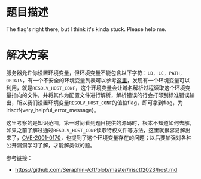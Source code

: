 # 题目描述

The flag's right there, but I think it's kinda stuck. Please help me.

# 解决方案

服务器允许你设置环境变量，但环境变量不能包含以下字符：`LD, LC, PATH, ORIGIN`，有一个不安全的环境变量列表可以参考[这里](https://codebrowser.dev/glibc/glibc/sysdeps/generic/unsecvars.h.html)，发现有一个环境变量可以利用，就是`RESOLV_HOST_CONF`，这个环境变量会让域名解析过程读取这个环境变量指向的文件，并将其作为配置文件进行解析，解析错误的行会打印到标准错误输出，所以我们设置环境变量`RESOLV_HOST_CONF`的值位flag，即可拿到flag，为irisctf{very_helpful_error_message}。

这里考察的是知识范围，第一时间看到题目提供的源码时，根本不知道如何去解，如果之前了解过通过`RESOLV_HOST_CONF`读取特权文件等方法，这里就很容易解出来了，[CVE-2001-0170](https://nvd.nist.gov/vuln/detail/CVE-2001-0170)，也提到了这个环境变量存在的问题；以后要加强对各种公开漏洞学习了解，才能解类似的题。

参考链接：

- https://github.com/Seraphin-/ctf/blob/master/irisctf2023/host.md